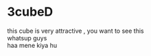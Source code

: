 # 3cubeD
this cube is very attractive , you want to see this
<br>
whatsup guys
<br>
haa mene kiya hu 
